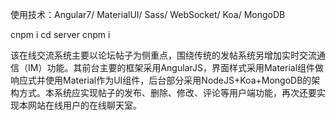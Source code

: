 使用技术：Angular7/ MaterialUI/ Sass/ WebSocket/ Koa/ MongoDB

cnpm i 
cd server
cnpm i 


该在线交流系统主要以论坛帖子为侧重点，围绕传统的发帖系统另增加实时交流通信（IM）功能。其前台主要的框架采用AngularJS，界面样式采用Material组件做响应式并使用Material作为UI组件，后台部分采用NodeJS+Koa+MongoDB的架构方式。本系统应实现帖子的发布、删除、修改、评论等用户端功能，再次还要实现本网站在线用户的在线聊天室。